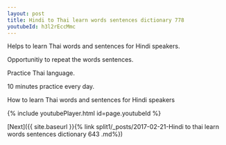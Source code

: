 ```yaml
---
layout: post
title: Hindi to Thai learn words sentences dictionary 778 
youtubeId: h3l2rEccMmc
---
```

 
 
Helps to learn Thai words and sentences for Hindi speakers.

Opportunitiy to repeat the words sentences. 

Practice Thai language. 
 
10 minutes practice every day. 
 
How to learn Thai words and sentences for Hindi speakers 
 
{% include youtubePlayer.html id=page.youtubeId %}
 
 
[Next]({{ site.baseurl }}{% link  split1/_posts/2017-02-21-Hindi to thai learn words sentences dictionary 643 .md%})
 
